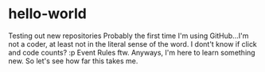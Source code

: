 # hello-world
Testing out new repositories
Probably the first time I'm using GitHub...I'm not a coder, at least not in the literal sense of the word. I dont't know if click and code counts? :p Event Rules ftw. Anyways, I'm here to learn something new. So let's see how far this takes me.
